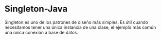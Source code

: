 # Singleton-Java

Singleton es uno de los patrones de diseño más simples. Es útil cuando necesitamos tener una única instancia de una clase, el ejemplo más común una única conexión a base de datos.
